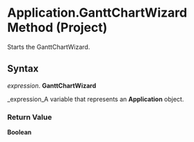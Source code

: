 
# Application.GanttChartWizard Method (Project)

Starts the GanttChartWizard.


## Syntax

 _expression_. **GanttChartWizard**

 _expression_A variable that represents an  **Application** object.


### Return Value

 **Boolean**

